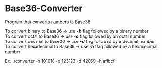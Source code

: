 # Base36-Converter
Program that converts numbers to Base36

To convert binary to Base36 -> use <b><i>-b</i></b> flag followed by a binary number  
To convert octal to Base36 -> use <b><i>-o</i></b> flag followed by an octal number  
To convert decimal to Base36 -> use <b><i>-d</i></b> flag followed by a decimal number  
To convert hexadecimal to Base36 -> use <b><i>-h</i></b> flag followed by a hexadecimal number  
  
Ex. ./converter -b 101010 -o 123123 -d 42069 -h affbcf
